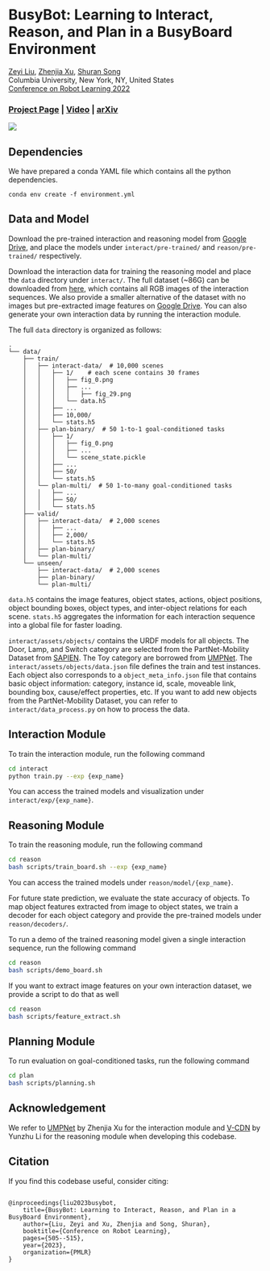 # BusyBot: Learning to Interact, Reason, and Plan in a BusyBoard Environment

[Zeyi Liu](https://lzylucy.github.io/), [Zhenjia Xu](https://www.zhenjiaxu.com/), [Shuran Song](https://www.cs.columbia.edu/~shurans/)
<br>
Columbia University, New York, NY, United States
<br>
[Conference on Robot Learning 2022](https://www.robot-learning.org/)

### [Project Page](https://busybot.cs.columbia.edu/) | [Video](https://www.youtube.com/watch?v=EJ98xBJZ9ek) | [arXiv](https://arxiv.org/abs/2207.08192)

<img style="left-margin:50px; right-margin:50px;" src="teaser.png">

## Dependencies
We have prepared a conda YAML file which contains all the python dependencies.

```
conda env create -f environment.yml
```


## Data and Model
Download the pre-trained interaction and reasoning model from [Google Drive](https://drive.google.com/drive/folders/1fnQ_1I7wl9dykMarMxVPaaL_VLR7vaea?usp=sharing), and place the models under ```interact/pre-trained/``` and ```reason/pre-trained/``` respectively.

Download the interaction data for training the reasoning model and place the ```data``` directory under ```interact/```. The full dataset (~86G) can be downloaded from [here](https://busybot.cs.columbia.edu/data/data.zip), which contains all RGB images of the interaction sequences. We also provide a smaller alternative of the dataset with no images but pre-extracted image features on [Google Drive](https://drive.google.com/file/d/1WKdz6Tjx9_4Ga98iGX_ddR48dD6YiaQG/view?usp=sharing).
You can also generate your own interaction data by running the interaction module.

The full ```data``` directory is organized as follows:
```
.
└── data/
    ├── train/
    │   ├── interact-data/  # 10,000 scenes
    │   │   ├── 1/    # each scene contains 30 frames
    │   │   │   ├── fig_0.png
    │   │   │   ├── ...
    │	│   │   │   ├── fig_29.png
    │   │   │   └── data.h5
    │   │   ├── ...
    │   │   ├── 10,000/
    │   │   └── stats.h5
    │   ├── plan-binary/  # 50 1-to-1 goal-conditioned tasks
    │   │   ├── 1/
    │   │   │   ├── fig_0.png
    │   │   │   ├── ...
    │   │   │   └── scene_state.pickle
    │   │   ├── ...
    │   │   ├── 50/
    │   │   └── stats.h5
    │   └── plan-multi/  # 50 1-to-many goal-conditioned tasks
    │   │   ├── ...
    │   │   ├── 50/
    │   │   └── stats.h5
    ├── valid/
    │   ├── interact-data/  # 2,000 scenes
    │   │   ├── ...
    │   │   ├── 2,000/
    │   │   └── stats.h5
    │   ├── plan-binary/
    │   └── plan-multi/
    └── unseen/
        ├── interact-data/  # 2,000 scenes
        ├── plan-binary/
        └── plan-multi/
```
```data.h5``` contains the image features, object states, actions, object positions, object bounding boxes, object types, and inter-object relations for each scene. ```stats.h5``` aggregates the information for each interaction sequence into a global file for faster loading.

```interact/assets/objects/``` contains the URDF models for all objects. The Door, Lamp, and Switch category are selected from the PartNet-Mobility Dataset from [SAPIEN](https://sapien.ucsd.edu/). The Toy category are borrowed from [UMPNet](https://github.com/columbia-ai-robotics/umpnet). The ```interact/assets/objects/data.json``` file defines the train and test instances. Each object also corresponds to a ```object_meta_info.json``` file that contains basic object information: category, instance id, scale, moveable link, bounding box, cause/effect properties, etc. If you want to add new objects from the PartNet-Mobility Dataset, you can refer to ```interact/data_process.py``` on how to process the data.

## Interaction Module
To train the interaction module, run the following command
```sh
cd interact
python train.py --exp {exp_name}
```
You can access the trained models and visualization under ```interact/exp/{exp_name}```.

## Reasoning Module
To train the reasoning module, run the following command
```sh
cd reason
bash scripts/train_board.sh --exp {exp_name}
```
You can access the trained models under ```reason/model/{exp_name}```. 

For future state prediction, we evaluate the state accuracy of objects. To map object features extracted from image to object states, we train a decoder for each object category and provide the pre-trained models under ```reason/decoders/```.

To run a demo of the trained reasoning model given a single interaction sequence, run the following command
```sh
cd reason
bash scripts/demo_board.sh
```

If you want to extract image features on your own interaction dataset, we provide a script to do that as well
```sh
cd reason
bash scripts/feature_extract.sh
```

## Planning Module
To run evaluation on goal-conditioned tasks, run the following command
```sh
cd plan
bash scripts/planning.sh
```

## Acknowledgement
We refer to [UMPNet](https://github.com/columbia-ai-robotics/umpnet) by Zhenjia Xu for the interaction module and [V-CDN](https://github.com/pairlab/v-cdn) by Yunzhu Li for the reasoning module when developing this codebase.

## Citation
If you find this codebase useful, consider citing:
<div style="display:flex;">
<div>

```
@inproceedings{liu2023busybot,
	title={BusyBot: Learning to Interact, Reason, and Plan in a BusyBoard Environment},
	author={Liu, Zeyi and Xu, Zhenjia and Song, Shuran},
	booktitle={Conference on Robot Learning},
	pages={505--515},
	year={2023},
	organization={PMLR}
}
```
